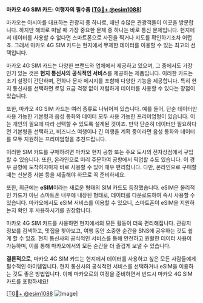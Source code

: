 **마카오 4G SIM 카드: 여행자의 필수품 [[TG💪+ @esim1088](https://t.me/s/esim1088)]**

마카오는 아시아를 대표하는 관광지 중 하나로, 매년 수많은 관광객들이 이곳을 방문합니다. 하지만 해외로 떠날 때 가장 중요한 문제 중 하나는 바로 통신 문제입니다. 현지에서 데이터를 사용할 수 없다면 스마트폰으로 사진을 찍거나 지도를 확인하기조차 어렵죠. 그래서 마카오 4G SIM 카드는 현지에서 무제한 데이터를 이용할 수 있는 최고의 선택입니다.

마카오 4G SIM 카드는 다양한 브랜드와 업체에서 제공하고 있으며, 그 중에서도 가장 인기 있는 것은 **현지 통신사의 공식적인 서비스**를 제공하는 제품입니다. 이러한 카드는 초기 설정이 간단하며, 전화나 문자 메시지를 포함해 다양한 기능을 제공합니다. 특히 현지 통신사를 선택하면 로밍 요금 걱정 없이 저렴하게 데이터를 사용할 수 있다는 장점이 있습니다. 

또한, 마카오 4G SIM 카드는 여러 종류로 나뉘어져 있습니다. 예를 들어, 단순 데이터만 사용 가능한 기본형과 음성 통화와 데이터 모두 사용 가능한 프리미엄형이 있습니다. 이는 개인의 필요에 따라 선택할 수 있도록 설계된 것이죠. 만약 단순히 데이터만 필요하다면 기본형을 선택하고, 비즈니스 여행이나 긴 여행을 계획 중이라면 음성 통화와 데이터를 모두 지원하는 프리미엄형을 추천드립니다.

이러한 SIM 카드를 구매하려면 마카오 현지 공항 또는 주요 도시의 전자상점에서 구입할 수 있습니다. 또한, 온라인으로 미리 주문하여 공항에서 픽업할 수도 있습니다. 이 경우 공항에 도착하자마자 바로 사용할 수 있어 매우 편리합니다. 다만, 온라인으로 구매할 때는 신분증 사본 등을 제출해야 하므로 꼭 준비하세요.

또한, 최근에는 **eSIM**이라는 새로운 형태의 SIM 카드도 등장했습니다. eSIM은 물리적인 카드가 아닌 스마트폰 내부에 내장된 형태로, 데이터를 다운로드하여 즉시 사용할 수 있습니다. 마카오에서도 eSIM 서비스를 이용할 수 있으니, 스마트폰이 eSIM을 지원하는지 확인 후 사용하시기를 권장합니다.

마카오 4G SIM 카드를 사용하면 현지에서의 모든 활동이 더욱 편리해집니다. 관광지 정보를 검색하고, 맛집을 찾아보고, 여행 동안 소중한 순간을 SNS에 공유하는 것도 쉽게 할 수 있죠. 현지 통신사의 공식적인 서비스를 통해 안전하고 원활한 데이터 사용이 가능하며, 이를 통해 마카오에서의 모든 순간을 더 즐겁게 보낼 수 있습니다.

**결론적으로**, 마카오 4G SIM 카드는 현지에서 데이터를 사용하고 싶은 모든 사람들에게 필수적인 아이템입니다. 현지 통신사의 공식적인 서비스를 선택하거나 eSIM을 이용하는 것도 좋은 방법입니다. 이제 마카오로의 여정을 준비하면서 반드시 마카오 4G SIM 카드를 포함하세요! 

[[TG💪+ @esim1088](https://t.me/s/esim1088) ![Image](https://i.postimg.cc/Y0z9fWf4/image.png)]